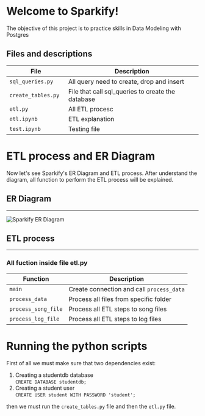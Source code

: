 # Welcome to Sparkify!

The objective of this project is to practice skills in Data Modeling with Postgres


## Files and descriptions
|           File                |        Description          |
|-------------------------------|-----------------------------|
|`sql_queries.py `              |All query need to create, drop and insert        |
|`create_tables.py `            |File that call sql_queries to create the database|
|`etl.py`                       |All ETL procesc                                  |
|`etl.ipynb`                    |ETL explanation                                  |
|`test.ipynb`                   |Testing file                                     |

# ETL process and ER Diagram

Now let's see Sparkify's ER Diagram and ETL process. After understand the diagram, all function to perform the ETL process will be explained. 

## ER Diagram
---
![Sparkify ER Diagram](https://i.postimg.cc/wvg9Khsc/ERD.jpg)

## ETL process
---
### All fuction inside file etl.py
|      Function      |        Description                      |
|--------------------|-----------------------------------------|
|`main`              |Create connection and call `process_data`|
|`process_data `     |Process all files from specific folder   |
|`process_song_file` |Process all ETL steps to song files      |
|`process_log_file`  |Process all ETL steps to log files       |



# Running the python scripts
First of all we must make sure that two dependencies exist:
  1. Creating a studentdb database <br>
  `CREATE DATABASE studentdb;`
  2. Creating a student user <br>
  `CREATE USER student WITH PASSWORD 'student';`


then we must run the `create_tables.py` file and then the `etl.py` file.